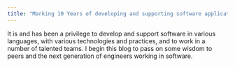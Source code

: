 ```yaml
---
title: "Marking 10 Years of developing and supporting software applications"
---
```

It is and has been a privilege to develop and support software in various languages, with various technologies and practices, and to work in a number of talented teams. I begin this blog to pass on some wisdom to peers and the next generation of engineers working in software.
